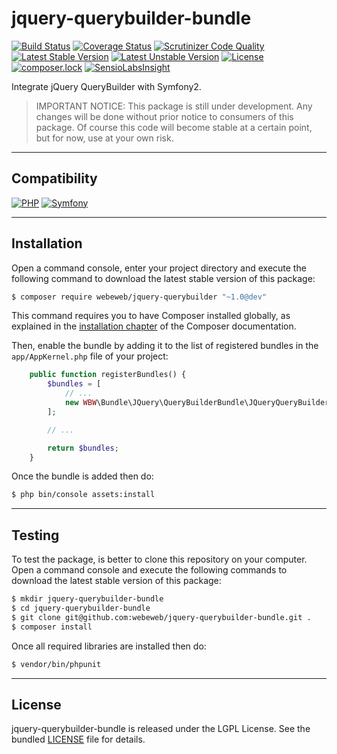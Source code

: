 jquery-querybuilder-bundle
==========================

[![Build Status](https://travis-ci.org/webeweb/jquery-querybuilder-bundle.svg?branch=master)](https://travis-ci.org/webeweb/jquery-querybuilder-bundle) [![Coverage Status](https://coveralls.io/repos/github/webeweb/jquery-querybuilder-bundle/badge.svg?branch=master)](https://coveralls.io/github/webeweb/jquery-querybuilder-bundle?branch=master) [![Scrutinizer Code Quality](https://scrutinizer-ci.com/g/webeweb/jquery-querybuilder-bundle/badges/quality-score.png?b=master)](https://scrutinizer-ci.com/g/webeweb/jquery-querybuilder-bundle/?branch=master) [![Latest Stable Version](https://poser.pugx.org/webeweb/jquery-querybuilder-bundle/v/stable)](https://packagist.org/packages/webeweb/jquery-querybuilder-bundle) [![Latest Unstable Version](https://poser.pugx.org/webeweb/jquery-querybuilder-bundle/v/unstable)](https://packagist.org/packages/webeweb/jquery-querybuilder-bundle) [![License](https://poser.pugx.org/webeweb/jquery-querybuilder-bundle/license)](https://packagist.org/packages/webeweb/jquery-querybuilder-bundle) [![composer.lock](https://poser.pugx.org/webeweb/jquery-querybuilder-bundle/composerlock)](https://packagist.org/packages/webeweb/jquery-querybuilder-bundle) [![SensioLabsInsight](https://insight.sensiolabs.com/projects/3c609680-1349-45df-9e73-580cf3225c0c/mini.png)](https://insight.sensiolabs.com/projects/3c609680-1349-45df-9e73-580cf3225c0c)

Integrate jQuery QueryBuilder with Symfony2.

> IMPORTANT NOTICE: This package is still under development. Any changes will be
> done without prior notice to consumers of this package. Of course this code
> will become stable at a certain point, but for now, use at your own risk.

---

## Compatibility

[![PHP](https://img.shields.io/badge/PHP-%5E5.6%7C%5E7.0-blue.svg)](http://php.net) [![Symfony](https://img.shields.io/badge/Symfony-%5E2.6%7C%5E3.0-brightgreen.svg)](https://symfony.com)

---

## Installation

Open a command console, enter your project directory and execute the following
command to download the latest stable version of this package:

```bash
$ composer require webeweb/jquery-querybuilder "~1.0@dev"
```

This command requires you to have Composer installed globally, as explained
in the [installation chapter](https://getcomposer.org/doc/00-intro.md) of the
Composer documentation.

Then, enable the bundle by adding it to the list of registered bundles
in the `app/AppKernel.php` file of your project:

```php
	public function registerBundles() {
		$bundles = [
            // ...
            new WBW\Bundle\JQuery\QueryBuilderBundle\JQueryQueryBuilderBundle(),
        ];

		// ...

		return $bundles;
    }
```

Once the bundle is added then do:

```bash
$ php bin/console assets:install
```

---

## Testing

To test the package, is better to clone this repository on your computer.
Open a command console and execute the following commands to download the latest
stable version of this package:

```bash
$ mkdir jquery-querybuilder-bundle
$ cd jquery-querybuilder-bundle
$ git clone git@github.com:webeweb/jquery-querybuilder-bundle.git .
$ composer install
```

Once all required libraries are installed then do:

```bash
$ vendor/bin/phpunit
```

---

## License

jquery-querybuilder-bundle is released under the LGPL License. See the bundled
[LICENSE](LICENSE) file for details.
